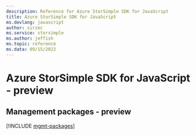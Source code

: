 ```yaml
---
description: Reference for Azure StorSimple SDK for JavaScript
title: Azure StorSimple SDK for JavaScript
ms.devlang: javascript
author: xirzec
ms.service: storsimple
ms.author: jeffish
ms.topic: reference
ms.data: 09/15/2022
---
```

# Azure StorSimple SDK for JavaScript - preview

## Management packages - preview
[!INCLUDE [mgmt-packages](storsimple-mgmt-index.md)]
